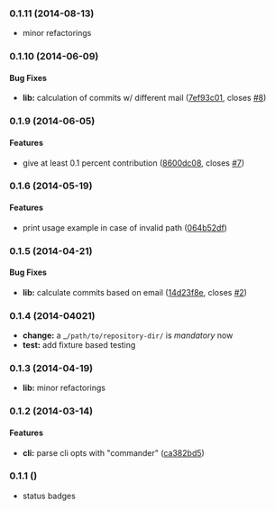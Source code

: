 <a name="0.1.11"></a>
### 0.1.11 (2014-08-13)

* minor refactorings


<a name="0.1.10"></a>
### 0.1.10 (2014-06-09)


#### Bug Fixes

* **lib:** calculation of commits w/ different mail ([7ef93c01](https://github.com/davidlinse/git-contributors.js/commit/7ef93c01c86a873b999b86583da37147c1dcc321), closes [#8](https://github.com/davidlinse/git-contributors.js/issues/8))


<a name="0.1.9"></a>
### 0.1.9 (2014-06-05)


#### Features

* give at least 0.1 percent contribution ([8600dc08](https://github.com/davidlinse/git-contributors.js/commit/8600dc084d87ed51e5e7328e5278852d5984856c), closes [#7](https://github.com/davidlinse/git-contributors.js/issues/7))


<a name="0.1.6"></a>
### 0.1.6 (2014-05-19)


#### Features

* print usage example in case of invalid path ([064b52df](https://github.com/davidlinse/git-contributors.js/commit/064b52df4740f9b3537449c850b663cf2178c34f))


<a name="0.1.5"></a>
### 0.1.5 (2014-04-21)


#### Bug Fixes

* **lib:** calculate commits based on email ([14d23f8e](https://github.com/davidlinse/git-contributors.js/commit/14d23f8efba0502214e8150a1bf1f6789b1022e3), closes [#2](https://github.com/davidlinse/git-contributors.js/issues/2))


<a name="0.1.4"></a>

### 0.1.4 (2014-04021)
* **change:** a _`/path/to/repository-dir/` is _mandatory_ now
* **test:** add fixture based testing

<a name="0.1.4"></a>

### 0.1.3 (2014-04-19)
* **lib:** minor refactorings


<a name="0.1.2"></a>

### 0.1.2 (2014-03-14)

#### Features

* **cli:** parse cli opts with "commander" ([ca382bd5](git://github.com/davidlinse/git-contributors.js/commit/ca382bd5533e6eabb0ce1b5f11bb533c1b6d2840))


<a name="0.1.1"></a>

### 0.1.1 ()
* status badges
